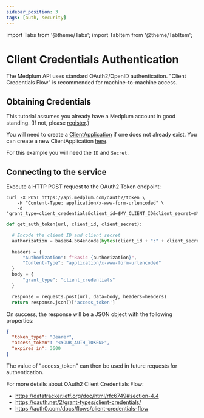 ```yaml
---
sidebar_position: 3
tags: [auth, security]
---
```


import Tabs from '@theme/Tabs';
import TabItem from '@theme/TabItem';

# Client Credentials Authentication

The Medplum API uses standard OAuth2/OpenID authentication. "Client Credentials Flow" is recommended for machine-to-machine access.

## Obtaining Credentials

This tutorial assumes you already have a Medplum account in good standing. (If not, please [register](https://app.medplum.com/register).)

You will need to create a [ClientApplication](https://app.medplum.com/ClientApplication) if one does not already exist. You can create a new ClientApplication [here](https://app.medplum.com/admin/project/client).

For this example you will need the `ID` and `Secret`.

## Connecting to the service

Execute a HTTP POST request to the OAuth2 Token endpoint:

<Tabs groupId="language">
  <TabItem value="curl" label="cURL">

```curl
curl -X POST https://api.medplum.com/oauth2/token \
    -H "Content-Type: application/x-www-form-urlencoded" \
    -d "grant_type=client_credentials&client_id=$MY_CLIENT_ID&client_secret=$MY_CLIENT_SECRET"
```

  </TabItem>
  <TabItem value="python" label="Python">

```py
def get_auth_token(url, client_id, client_secret):

  # Encode the client ID and client secret
  authorization = base64.b64encode(bytes(client_id + ":" + client_secret, "ISO-8859-1")).decode("ascii")

  headers = {
      "Authorization": f"Basic {authorization}",
      "Content-Type": "application/x-www-form-urlencoded"
  }
  body = {
      "grant_type": "client_credentials"
  }

  response = requests.post(url, data=body, headers=headers)
  return response.json()['access_token']
```

  </TabItem>
</Tabs>

On success, the response will be a JSON object with the following properties:

```json
{
  "token_type": "Bearer",
  "access_token": "<YOUR_AUTH_TOKEN>",
  "expires_in": 3600
}
```

The value of "access_token" can then be used in future requests for authentication.

For more details about OAuth2 Client Credentials Flow:

- https://datatracker.ietf.org/doc/html/rfc6749#section-4.4
- https://oauth.net/2/grant-types/client-credentials/
- https://auth0.com/docs/flows/client-credentials-flow
